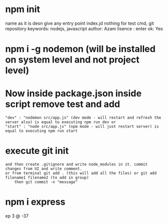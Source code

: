 # npm init
name as it is
desn give any
entry point index.jd
nothing for test cmd, git repository
keywords: nodejs, javascript
author: Azam
lisence : enter
ok: Yes

# npm i -g nodemon   (will be installed on system level and not project level)

# Now inside package.json inside script remove test and add  
    "dev" : "nodemon src/app.js" (dev mode - will restart and refresh the server also) is equal to executing npm run dev or 
    "start" : "node src/app.js" (npm mode - will just restart server) is equal to executing npm run start

# execute git init 
    and then create .gitignore and write node_modules in it. commit changes from UI and write comment.
    or from terminal git add . (this will add all the files) or git add filename1 filename2 (to add in group) 
        then git commit -n "message" 



# npm i express
ep 3 @ -37